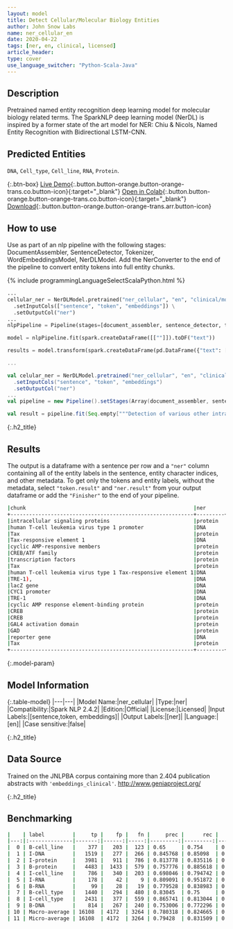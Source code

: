 ```yaml
---
layout: model
title: Detect Cellular/Molecular Biology Entities
author: John Snow Labs
name: ner_cellular_en
date: 2020-04-22
tags: [ner, en, clinical, licensed]
article_header:
type: cover
use_language_switcher: "Python-Scala-Java"
---
```


## Description

Pretrained named entity recognition deep learning model for molecular biology related terms. The SparkNLP deep learning model (NerDL) is inspired by a former state of the art model for NER: Chiu & Nicols, Named Entity Recognition with Bidirectional LSTM-CNN. 

## Predicted Entities 
`DNA`, `Cell_type`, `Cell_line`, `RNA`, `Protein`.

{:.btn-box}
[Live Demo](https://demo.johnsnowlabs.com/healthcare/NER_CELLULAR/){:.button.button-orange.button-orange-trans.co.button-icon}{:target="_blank"}
[Open in Colab](https://githubtocolab.com/JohnSnowLabs/spark-nlp-workshop/blob/master/tutorials/Certification_Trainings/Healthcare/1.Clinical_Named_Entity_Recognition_Model.ipynb){:.button.button-orange.button-orange-trans.co.button-icon}{:target="_blank"}
[Download](https://s3.amazonaws.com/auxdata.johnsnowlabs.com/clinical/models/ner_cellular_en_2.4.2_2.4_1587513308751.zip){:.button.button-orange.button-orange-trans.arr.button-icon}


## How to use

Use as part of an nlp pipeline with the following stages: DocumentAssembler, SentenceDetector, Tokenizer, WordEmbeddingsModel, NerDLModel. Add the NerConverter to the end of the pipeline to convert entity tokens into full entity chunks.

<div class="tabs-box" markdown="1">

{% include programmingLanguageSelectScalaPython.html %}

```python
...
cellular_ner = NerDLModel.pretrained("ner_cellular", "en", "clinical/models") \
  .setInputCols(["sentence", "token", "embeddings"]) \
  .setOutputCol("ner")
...
nlpPipeline = Pipeline(stages=[document_assembler, sentence_detector, tokenizer, word_embeddings, cellular_ner, ner_converter])

model = nlpPipeline.fit(spark.createDataFrame([[""]]).toDF("text"))

results = model.transform(spark.createDataFrame(pd.DataFrame({"text": ["""Detection of various other intracellular signaling proteins is also described. Genetic characterization of transactivation of the human T-cell leukemia virus type 1 promoter: Binding of Tax to Tax-responsive element 1 is mediated by the cyclic AMP-responsive members of the CREB/ATF family of transcription factors. To achieve a better understanding of the mechanism of transactivation by Tax of human T-cell leukemia virus type 1 Tax-responsive element 1 (TRE-1), we developed a genetic approach with Saccharomyces cerevisiae. We constructed a yeast reporter strain containing the lacZ gene under the control of the CYC1 promoter associated with three copies of TRE-1. Expression of either the cyclic AMP response element-binding protein (CREB) or CREB fused to the GAL4 activation domain (GAD) in this strain did not modify the expression of the reporter gene. Tax alone was also inactive. """]})))

```

```scala
...

val celular_ner = NerDLModel.pretrained("ner_cellular", "en", "clinical/models")
  .setInputCols("sentence", "token", "embeddings")
  .setOutputCol("ner")
...
val pipeline = new Pipeline().setStages(Array(document_assembler, sentence_detector, tokenizer, word_embeddings, cellular_ner, ner_converter))

val result = pipeline.fit(Seq.empty["""Detection of various other intracellular signaling proteins is also described. Genetic characterization of transactivation of the human T-cell leukemia virus type 1 promoter: Binding of Tax to Tax-responsive element 1 is mediated by the cyclic AMP-responsive members of the CREB/ATF family of transcription factors. To achieve a better understanding of the mechanism of transactivation by Tax of human T-cell leukemia virus type 1 Tax-responsive element 1 (TRE-1), we developed a genetic approach with Saccharomyces cerevisiae. We constructed a yeast reporter strain containing the lacZ gene under the control of the CYC1 promoter associated with three copies of TRE-1. Expression of either the cyclic AMP response element-binding protein (CREB) or CREB fused to the GAL4 activation domain (GAD) in this strain did not modify the expression of the reporter gene. Tax alone was also inactive. """].toDS.toDF("text")).transform(data)
```

</div>

{:.h2_title}
## Results
The output is a dataframe with a sentence per row and a ``"ner"`` column containing all of the entity labels in the sentence, entity character indices, and other metadata. To get only the tokens and entity labels, without the metadata, select ``"token.result"`` and ``"ner.result"`` from your output dataframe or add the ``"Finisher"`` to the end of your pipeline.

```bash
|chunk                                                      |ner      |
+-----------------------------------------------------------+---------+
|intracellular signaling proteins                           |protein  |
|human T-cell leukemia virus type 1 promoter                |DNA      |
|Tax                                                        |protein  |
|Tax-responsive element 1                                   |DNA      |
|cyclic AMP-responsive members                              |protein  |
|CREB/ATF family                                            |protein  |
|transcription factors                                      |protein  |
|Tax                                                        |protein  |
|human T-cell leukemia virus type 1 Tax-responsive element 1|DNA      |
|TRE-1),                                                    |DNA      |
|lacZ gene                                                  |DNA      |
|CYC1 promoter                                              |DNA      |
|TRE-1                                                      |DNA      |
|cyclic AMP response element-binding protein                |protein  |
|CREB                                                       |protein  |
|CREB                                                       |protein  |
|GAL4 activation domain                                     |protein  |
|GAD                                                        |protein  |
|reporter gene                                              |DNA      |
|Tax                                                        |protein  |
+-----------------------------------------------------------+---------+
```

{:.model-param}
## Model Information

{:.table-model}
|---|---|
|Model Name:|ner_cellular|
|Type:|ner|
|Compatibility:|Spark NLP 2.4.2|
|Edition:|Official|
|License:|Licensed|
|Input Labels:|[sentence,token, embeddings]|
|Output Labels:|[ner]|
|Language:|[en]|
|Case sensitive:|false|

{:.h2_title}
## Data Source
Trained on the JNLPBA corpus containing more than 2.404 publication abstracts with ``'embeddings_clinical'``.
http://www.geniaproject.org/

{:.h2_title}
## Benchmarking
```bash
|    | label         |     tp |    fp |   fn |     prec |      rec |       f1 |
|---:|:--------------|-------:|------:|-----:|---------:|---------:|---------:|
|  0 | B-cell_line   |    377 |   203 |  123 | 0.65     | 0.754    | 0.698148 |
|  1 | I-DNA         |   1519 |   277 |  266 | 0.845768 | 0.85098  | 0.848366 |
|  2 | I-protein     |   3981 |   911 |  786 | 0.813778 | 0.835116 | 0.824309 |
|  3 | B-protein     |   4483 |  1433 |  579 | 0.757776 | 0.885618 | 0.816724 |
|  4 | I-cell_line   |    786 |   340 |  203 | 0.698046 | 0.794742 | 0.743262 |
|  5 | I-RNA         |    178 |    42 |    9 | 0.809091 | 0.951872 | 0.874693 |
|  6 | B-RNA         |     99 |    28 |   19 | 0.779528 | 0.838983 | 0.808163 |
|  7 | B-cell_type   |   1440 |   294 |  480 | 0.83045  | 0.75     | 0.788177 |
|  8 | I-cell_type   |   2431 |   377 |  559 | 0.865741 | 0.813044 | 0.838565 |
|  9 | B-DNA         |    814 |   267 |  240 | 0.753006 | 0.772296 | 0.762529 |
| 10 | Macro-average | 16108  | 4172  | 3264 | 0.780318 | 0.824665 | 0.801879 |
| 11 | Micro-average | 16108  | 4172  | 3264 | 0.79428  | 0.831509 | 0.812469 |
```
